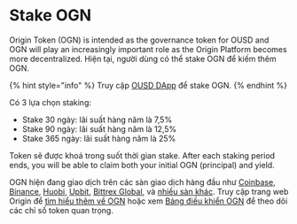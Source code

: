# Stake OGN

Origin Token (OGN) is intended as the governance token for OUSD and OGN will play an increasingly important role as the Origin Platform becomes more decentralized. Hiện tại, người dùng có thể stake OGN để kiếm thêm OGN.

{% hint style="info" %}
Truy cập [OUSD DApp](https://www.ousd.com/stake) để stake OGN.
{% endhint %}

Có 3 lựa chọn staking:

* Stake 30 ngày: lãi suất hàng năm là 7,5%
* Stake 90 ngày: lãi suất hàng năm là 12,5%
* Stake 365 ngày: lãi suất hàng năm là 25%

Token sẽ được khoá trong suốt thời gian stake. After each staking period ends, you will be able to claim both your initial OGN (principal) and yield.

OGN hiện đang giao dịch trên các sàn giao dịch hàng đầu như [Coinbase](https://www.coinbase.com/price/origin-token), [Binance](https://www.binance.com/en/register?ref=NPPYAEAE), [Huobi](https://www.huobi.com/en-us/exchange/ogn_usdt/), [Upbit](https://upbit.com/exchange?code=CRIX.UPBIT.BTC-OGN), [Bittrex Global](https://global.bittrex.com/Market/Index?MarketName=BTC-OGN), và [nhiều sàn khác](https://coinmarketcap.com/currencies/origin-protocol/markets/). Truy cập trang web Origin để [tìm hiểu thêm về OGN](https://www.originprotocol.com/ogn-token) hoặc xem [Bảng điều khiển OGN](https://www.originprotocol.com/dashboard) để theo dõi các chỉ số token quan trọng.

